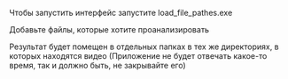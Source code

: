 Чтобы запустить интерфейс запустите load_file_pathes.exe

Добавьте файлы, которые хотите проанализировать

Результат будет помещен в отдельных папках в тех же директориях, в которых находятся видео
(Приложение не будет отвечать какое-то время, так и должно быть, не закрывайте его)